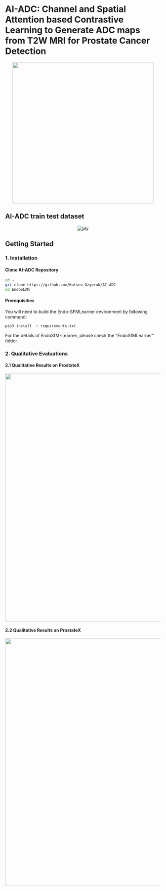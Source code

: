 # AI-ADC: Channel and Spatial Attention based Contrastive Learning to Generate ADC maps from T2W MRI for Prostate Cancer Detection
<p align="center">
<img align="center"  src='imgs/EndoSLAM_Logo.jpeg' width=456/> 
</p>

## AI-ADC train test dataset

<p align="center">
  <img src="imgs/ply2.gif" alt="ply" />
</p>

## Getting Started

### 1. Installation

#### Clone AI-ADC Repository

```bash
cd ~
git clone https://github.com/Kutsev-Ozyoruk/AI-ADC
cd EndoSLAM
```

#### Prerequisities

You will need to build the Endo-SFMLearner environment by following commend:

```bash
pip3 install -r requirements.txt
```

For the details of EndoSfM-Learner, please check the "EndoSfMLearner" folder.

### 2. Qualitative Evaluations

#### 2.1 Qualitative Results on ProstateX

<p align="center">
<img src='imgs/real_stom_depth_fig.png' width=800/> 
</p>

#### 2.2 Qualitative Results on ProstateX

<p align="center">
<img src='imgs/real_stom_depth_fig.png' width=800/> 
</p>
